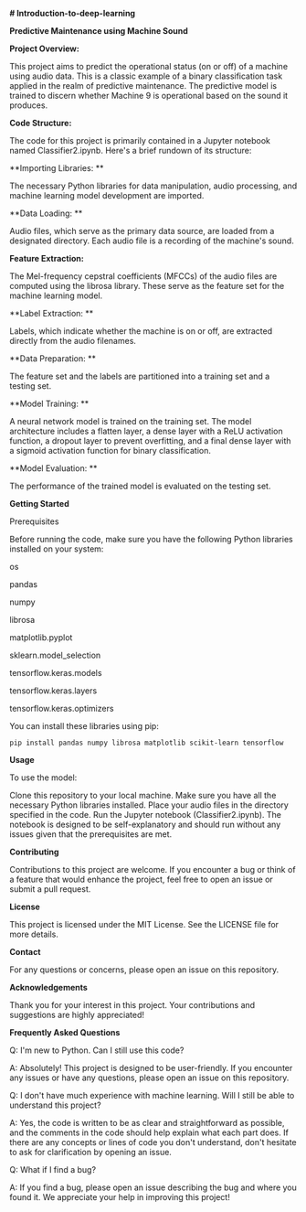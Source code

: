 **# Introduction-to-deep-learning**



**Predictive Maintenance using Machine Sound**

**Project Overview:**

This project aims to predict the operational status (on or off) of a machine using audio data. This is a classic example of a binary classification task applied in the realm of predictive maintenance. The predictive model is trained to discern whether Machine 9 is operational based on the sound it produces.

**Code Structure:**

The code for this project is primarily contained in a Jupyter notebook named Classifier2.ipynb. Here's a brief rundown of its structure:

**Importing Libraries: **

The necessary Python libraries for data manipulation, audio processing, and machine learning model development are imported.

**Data Loading: **

Audio files, which serve as the primary data source, are loaded from a designated directory. Each audio file is a recording of the machine's sound.

**Feature Extraction:** 

The Mel-frequency cepstral coefficients (MFCCs) of the audio files are computed using the librosa library. These serve as the feature set for the machine learning model.

**Label Extraction: **

Labels, which indicate whether the machine is on or off, are extracted directly from the audio filenames.

**Data Preparation: **

The feature set and the labels are partitioned into a training set and a testing set.

**Model Training: **

A neural network model is trained on the training set. The model architecture includes a flatten layer, a dense layer with a ReLU activation function, a dropout layer to prevent overfitting, and a final dense layer with a sigmoid activation function for binary classification.

**Model Evaluation: **

The performance of the trained model is evaluated on the testing set.

**Getting Started**

Prerequisites

Before running the code, make sure you have the following Python libraries installed on your system:

os

pandas

numpy

librosa

matplotlib.pyplot

sklearn.model_selection

tensorflow.keras.models

tensorflow.keras.layers

tensorflow.keras.optimizers

You can install these libraries using pip:

`pip install pandas numpy librosa matplotlib scikit-learn tensorflow`

**Usage**

To use the model:

Clone this repository to your local machine.
Make sure you have all the necessary Python libraries installed.
Place your audio files in the directory specified in the code.
Run the Jupyter notebook (Classifier2.ipynb).
The notebook is designed to be self-explanatory and should run without any issues given that the prerequisites are met.

**Contributing**

Contributions to this project are welcome. If you encounter a bug or think of a feature that would enhance the project, feel free to open an issue or submit a pull request.

**License**

This project is licensed under the MIT License. See the LICENSE file for more details.

**Contact**

For any questions or concerns, please open an issue on this repository.

**Acknowledgements**

Thank you for your interest in this project. Your contributions and suggestions are highly appreciated!

**Frequently Asked Questions**

Q: I'm new to Python. Can I still use this code?

A: Absolutely! This project is designed to be user-friendly. If you encounter any issues or have any questions, please open an issue on this repository.

Q: I don't have much experience with machine learning. Will I still be able to understand this project?

A: Yes, the code is written to be as clear and straightforward as possible, and the comments in the code should help explain what each part does. If there are any concepts or lines of code you don't understand, don't hesitate to ask for clarification by opening an issue.

Q: What if I find a bug?

A: If you find a bug, please open an issue describing the bug and where you found it. We appreciate your help in improving this project!
